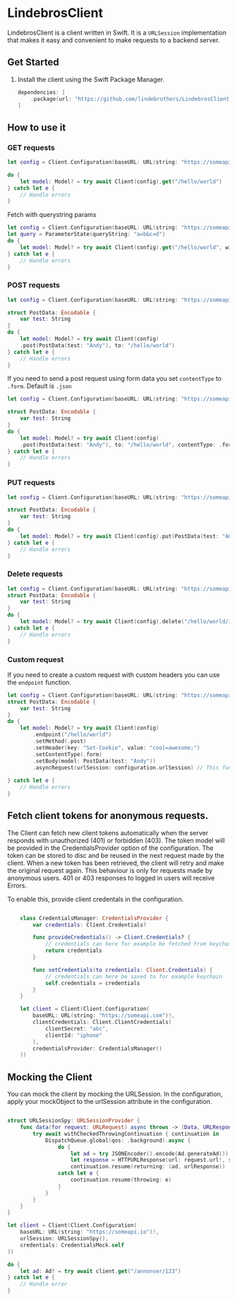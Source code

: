 # LindebrosClient
LindebrosClient is a client written in Swift. It is a `URLSession` implementation that makes it easy and convenient to make requests to a backend server.


## Get Started
1. Install the client using the Swift Package Manager.
    ```Swift
    dependencies: [
        .package(url: "https://github.com/lindebrothers/LindebrosClient.git", .upToNextMajor(from: "2.0.0"))
    ]
    ```
## How to use it

### GET requests
``` Swift
let config = Client.Configuration(baseURL: URL(string: "https://someapi.com")!)

do {
    let model: Model? = try await Client(config).get("/hello/world")
} catch let e {
    // Handle errors
}
```
Fetch with querystring params
``` Swift
let config = Client.Configuration(baseURL: URL(string: "https://someapi.com")!)
let query = ParameterState(queryString: "a=b&c=d")
do {
    let model: Model? = try await Client(config).get("/hello/world", with: query)
} catch let e {
    // Handle errors
}
```

### POST requests
``` Swift
let config = Client.Configuration(baseURL: URL(string: "https://someapi.com")!)

struct PostData: Encodable {
    var test: String
} 
do {
    let model: Model? = try await Client(config)
    .post(PostData(test: "Andy"), to: "/hello/world")
} catch let e {
    // Handle errors
}
```

If you need to send a post request using form data you set `contentType` to `.form`. Default is `.json`

``` Swift
let config = Client.Configuration(baseURL: URL(string: "https://someapi.com")!)

struct PostData: Encodable {
    var test: String
} 
do {
    let model: Model? = try await Client(config)
    .post(PostData(test: "Andy"), to: "/hello/world", contentType: .form)
} catch let e {
    // Handle errors
}
```

### PUT requests
``` Swift
let config = Client.Configuration(baseURL: URL(string: "https://someapi.com")!)

struct PostData: Encodable {
    var test: String
} 
do {
    let model: Model? = try await Client(config).put(PostData(test: "Andy"), to: "/hello/world/1")
} catch let e {
    // Handle errors
}
```
### Delete requests
``` Swift
let config = Client.Configuration(baseURL: URL(string: "https://someapi.com")!)
struct PostData: Encodable {
    var test: String
} 
do {
    let model: Model? = try await Client(config).delete("/hello/world/1")
} catch let e {
    // Handle errors
}
```

### Custom request
If you need to create a custom request with custom headers you can use the `endpoint` function.
``` Swift
let config = Client.Configuration(baseURL: URL(string: "https://someapi.com")!)
struct PostData: Encodable {
    var test: String
}
do {
    let model: Model? = try await Client(config)
        .endpoint("/hello/world")
        .setMethod(.post)
        .setHeader(key: "Set-Cookie", value: "cool=awesome;")
        .setContentType(.form)
        .setBody(model: PostData(test: "Andy"))
        .asyncRequest(urlSession: configuration.urlSession) // This function makes the request
        
} catch let e {
    // Handle errors
}
```

## Fetch client tokens for anonymous requests.
The Client can fetch new client tokens automatically when the server responds with unauthorized (401) or forbidden (403). 
The token model will be provided in the CredentialsProvider option of the configuration. The token can be stored to disc and be reused in the next request made by the client. When a new token has been retrieved, the client will retry and make the original request again. This behaviour is only for requests made by anonymous users. 401 or 403 responses to logged in users will receive Errors.

To enable this, provide client credentals in the configuration.
```Swift

    class CredentialsManager: CredentialsProvider {
        var credentials: Client.Credentials?

        func provideCredentials() -> Client.Credentials? {
            // credentials can here for example be fetched from keychain 
            return credentials
        }

        func setCredentials(to credentials: Client.Credentials) {
            // credentials can here be saved to for example keychain
            self.credentials = credentials
        }
    }

    let client = Client(Client.Configuration(
        baseURL: URL(string: "https://someapi.com")!, 
        clientCredentials: Client.ClientCredentials(
            clientSecret: "abc",
            clientId: "iphone"
        ),
        credentialsProvider: CredentialsManager()
    ))
```

## Mocking the Client
You can mock the client by mocking the URLSession. In the configuration, apply your mockObject to the urlSession attribute in the configuration.
```Swift

struct URLSessionSpy: URLSessionProvider {
    func data(for request: URLRequest) async throws -> (Data, URLResponse) {
        try await withCheckedThrowingContinuation { continuation in
            DispatchQueue.global(qos: .background).async {
                do {
                    let ad = try JSONEncoder().encode(Ad.generateAd())
                    let response = HTTPURLResponse(url: request.url!, statusCode: 200, httpVersion: nil, headerFields: nil)!
                    continuation.resume(returning: (ad, urlResponse))
                catch let e {
                    continuation.resume(throwing: e)
                }
            }
        }
    }
}

let client = Client(Client.Configuration(
    baseURL: URL(string: "https://someapi.io")!,
    urlSession: URLSessionSpy(),
    credentials: CredentialsMock.self
))

do {
    let ad: Ad? = try await client.get("/annonser/123")
} catch let e {
    // Handle error
}
```
